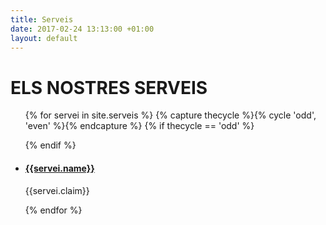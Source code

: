 ```yaml
---
title: Serveis
date: 2017-02-24 13:13:00 +01:00
layout: default
---
```


<div class="theme-page padding-bottom-70">
	<div class="row gray full-width page-header vertical-align-table">
		<div class="row full-width padding-top-bottom-50 vertical-align-cell">
			<div class="row">
				<div class="page-header-left">
					<h1>ELS NOSTRES SERVEIS</h1>
				</div>
			</div>
		</div>
	</div>
	<div class="clearfix">
		<div class="row padding-top-70">
    <ul class="services-list services-icons services-items-border row clearfix">
        {% for servei in site.serveis %}
          {% capture thecycle %}{% cycle 'odd', 'even' %}{% endcapture %}
          {% if thecycle == 'odd' %}
            </ul><ul class="services-list services-icons services-items-border row clearfix">
          {% endif %}
          <li>
            <a href="{{servei.url}}" title="{{servei.name}}">
              <span class="service-icon {{servei.icon}}"></span>
            </a>
            <div class="service-content">
              <h4 class="box-header"><a href="{{servei.url}}" title="{{servei.name}}">{{servei.name}}</a></h4>
              <p>{{servei.claim}}</p>
            </div>
          </li>
        {% endfor %}
			</ul>
		</div>
	</div>
</div>

